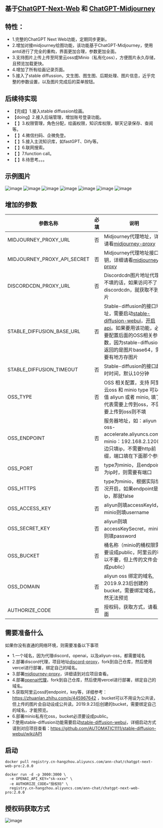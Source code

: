 ## 基于[ChatGPT-Next-Web](https://github.com/Yidadaa/ChatGPT-Next-Web) 和 [ChatGPT-Midjourney](https://github.com/Licoy/ChatGPT-Midjourney)

## 特性：
- 1.完整的ChatGPT Next Web功能，定期同步更新。
- 2.增加对接midjourney绘图功能，该功能基于ChatGPT-Midjourney，使用antd进行了完全的重构，界面更加合理，参数更加全面。
- 3.支持图片上传上传至阿里云oss或Minio（私有化oss），方便图片永久存储，且预览加载更快。
- 4.增加了所有绘画记录页面。
- 5.接入了stable diffussion，文生图、图生图、后期处理、图片信息，近乎完整的参数设置，以及图片完成后的菜单按钮。

## 后续待实现
- 【完成】1.接入stable diffussion绘画。
- 【doing】2.接入后端管理，增加账号登录功能。
- 【     】3.权限管理，角色分配，绘画权限，知识库权限，聊天记录保存、查阅等。
- 【     】4.微信扫码、企微免登。
- 【     】5.接入主流知识库，如fastGPT、Dify等。
- 【     】6.联网搜索。
- 【     】7.function call。
- 【     】8.待思考。。。

## 示例图片
![image](./images/img1.png)
![image](./images/img2.png)
![image](./images/img3.png)
![image](./images/img4.png)
![image](./images/img5.png)
![image](./images/img6.png)
![image](./images/img7.png)

## 增加的参数
| 参数名称                      | 必填 | 说明                                                                                                                        |
|-----------------------------|-----|---------------------------------------------------------------------------------------------------------------------------|
| MIDJOURNEY_PROXY_URL        | 否   | Midjourney代理地址，详细请看[midjourney-proxy](https://github.com/novicezk/midjourney-proxy)                                       |
| MIDJOURNEY_PROXY_API_SECRET | 否   | Midjourney代理地址接口密钥，详细请看[midjourney-proxy](https://github.com/novicezk/midjourney-proxy)                                   |
| DISCORDCDN_PROXY_URL        | 否   | Discordcdn图片地址代理，不填的话，如果访问不了discordcdn，就获取不到图片                                                                            |
| STABLE_DIFFUSION_BASE_URL   | 否   | Stable-diffusion的接口地址，需要启动[stable-diffusion-webui](https://github.com/AUTOMATIC1111/stable-diffusion-webui)，[开启api](https://github.com/AUTOMATIC1111/stable-diffusion-webui/wiki/API)。如果要用该功能，必须要配置后面的OSS相关参数，因为stable-diffusion返回的是图片base64，需要有地方存图片 |
| STABLE_DIFFUSION_TIMEOUT    | 否   | Stable-diffusion的接口超时时间，默认10分钟                                                                                            |
| OSS_TYPE                    | 否   | OSS 相关配置，支持 阿里云oss 和 minio type 可以取值 aliyun 或者 minio, 填了代表需要上传到oss，不需要上传到oss则不填                                           |
| OSS_ENDPOINT                | 否   | 服务器地址，如：aliyun：oss-accelerate.aliyuncs.com，minio：192.168.2.120(这边只填ip，不需要http前缀，端口填在下面那个参数)                               |
| OSS_PORT                    | 否   | type为minio，且endpoint为ip时，则需要有端口                                                                                           |
| OSS_HTTPS                   | 否   | type为minio，根据实际情况开启，如果endpoint是ip，那就false                                                                                 |
| OSS_ACCESS_KEY              | 否   | aliyun则填accessKeyId，minio则填username                                                                                       |
| OSS_SECRET_KEY              | 否   | aliyun则填accessKeySecret，minio则填password                                                                                   |
| OSS_BUCKET                  | 否   | 桶名称（minio的桶权限需要设成public，阿里云的可以不要，但上传的文件会设成public）                                                                         |
| OSS_DOMAIN                  | 否   | aliyun oss 绑定的域名, 2019.9.23后创建的bucket，需要绑定域名，不然无法预览                                                                       |
| AUTHORIZE_CODE              | 否   | 授权码，获取方式，请看后面                                                                                                             |

## 需要准备什么
如果你没有直通的网络环境，则需要准备以下事项
- 1.一个域名，因为代理discord，openai，以及aliyun-oss，都需要域名
- 2.部署discord代理，项目地址[discord-proxy](https://github.com/vual/discord-proxy)，fork到自己仓库，然后使用vercel进行部署，绑定自己的域名。
- 3.部署[midjourney-proxy](https://github.com/novicezk/midjourney-proxy)，详细请到对应项目查看。
- 4.部署[openai代理](https://github.com/vual/vercel-proxy-openai)，fork到自己仓库，然后使用vercel进行部署，绑定自己的域名。
- 5.获取阿里云oss的endpoint，key等，详细参考：https://zhuanlan.zhihu.com/p/445967642 ，bucket可以不用设为公共读，但上传的图片会自动设成公共读。2019.9.23后创建的bucket，需要绑定自己的域名，才能预览。
- 6.部署minio私有化oss，bucket必须要设成public。
- 7.使用stable-diffusion功能需要启动[stable-diffusion-webui](https://github.com/AUTOMATIC1111/stable-diffusion-webui)，详细启动方式请到对应项目查看：https://github.com/AUTOMATIC1111/stable-diffusion-webui/wiki/API

## 启动
```shell
docker pull registry.cn-hangzhou.aliyuncs.com/ann-chat/chatgpt-next-web-pro:2.0.0

docker run -d -p 3000:3000 \
  -e OPENAI_API_KEY="sk-xxxx" \
  -e AUTHORIZE_CODE="授权码" \
  registry.cn-hangzhou.aliyuncs.com/ann-chat/chatgpt-next-web-pro:2.0.0
```

## 授权码获取方式
![image](./images/author.png)


